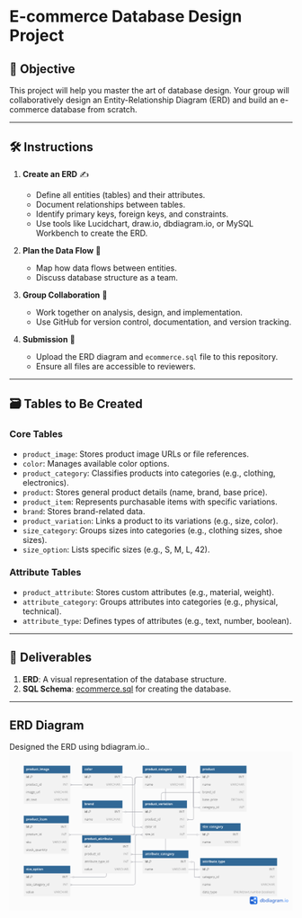 # E-commerce Database Design Project

## 🎯 Objective
This project will help you master the art of database design. Your group will collaboratively design an Entity-Relationship Diagram (ERD) and build an e-commerce database from scratch.

---

## 🛠️ Instructions
1. **Create an ERD** ✍️  
   - Define all entities (tables) and their attributes.  
   - Document relationships between tables.  
   - Identify primary keys, foreign keys, and constraints.  
   - Use tools like Lucidchart, draw.io, dbdiagram.io, or MySQL Workbench to create the ERD.

2. **Plan the Data Flow** 🔄  
   - Map how data flows between entities.  
   - Discuss database structure as a team.  

3. **Group Collaboration** 🤝  
   - Work together on analysis, design, and implementation.  
   - Use GitHub for version control, documentation, and version tracking.  

4. **Submission** 🚀  
   - Upload the ERD diagram and `ecommerce.sql` file to this repository.  
   - Ensure all files are accessible to reviewers.

---

## 🗃️ Tables to Be Created
### Core Tables
- `product_image`: Stores product image URLs or file references.
- `color`: Manages available color options.
- `product_category`: Classifies products into categories (e.g., clothing, electronics).
- `product`: Stores general product details (name, brand, base price).
- `product_item`: Represents purchasable items with specific variations.
- `brand`: Stores brand-related data.
- `product_variation`: Links a product to its variations (e.g., size, color).
- `size_category`: Groups sizes into categories (e.g., clothing sizes, shoe sizes).
- `size_option`: Lists specific sizes (e.g., S, M, L, 42).

### Attribute Tables
- `product_attribute`: Stores custom attributes (e.g., material, weight).
- `attribute_category`: Groups attributes into categories (e.g., physical, technical).
- `attribute_type`: Defines types of attributes (e.g., text, number, boolean).

---

## 📂 Deliverables
1. **ERD**: A visual representation of the database structure.
2. **SQL Schema**: [ecommerce.sql](./ecommerce.sql) for creating the database.

---

## ERD Diagram
Designed the ERD using bdiagram.io..
![Entity Relationship Diagram](docs/ERD.png)
